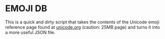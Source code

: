 # EMOJI DB

This is a quick and dirty script that takes the contents of the Unicode emoji reference page found at [unicode.org][unicode-emoji] (caution: 25MB page) and turns it into a more useful JSON file.

[unicode-emoji]: http://unicode.org/emoji/charts/full-emoji-list.html